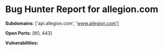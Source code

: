 # Bug Hunter Report for allegion.com

**Subdomains:** ['api.allegion.com', 'www.allegion.com']

**Open Ports:** [80, 443]

**Vulnerabilities:**
